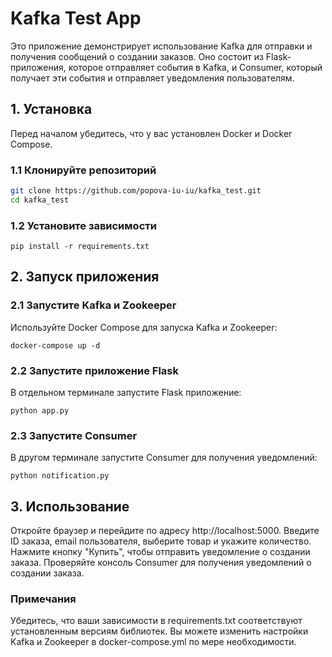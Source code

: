 # Kafka Test App

Это приложение демонстрирует использование Kafka для отправки и получения сообщений о создании заказов. Оно состоит из Flask-приложения, которое отправляет события в Kafka, и Consumer, который получает эти события и отправляет уведомления пользователям.

## 1. Установка
Перед началом убедитесь, что у вас установлен Docker и Docker Compose.

### 1.1 Клонируйте репозиторий

```bash
git clone https://github.com/popova-iu-iu/kafka_test.git
cd kafka_test
```

### 1.2 Установите зависимости
```
pip install -r requirements.txt
```

## 2. Запуск приложения

### 2.1 Запустите Kafka и Zookeeper
Используйте Docker Compose для запуска Kafka и Zookeeper:
```
docker-compose up -d
```

### 2.2 Запустите приложение Flask
В отдельном терминале запустите Flask приложение:
```commandline
python app.py
```

### 2.3 Запустите Consumer
В другом терминале запустите Consumer для получения уведомлений:
```commandline
python notification.py
```

## 3. Использование
Откройте браузер и перейдите по адресу http://localhost:5000.
Введите ID заказа, email пользователя, выберите товар и укажите количество.
Нажмите кнопку "Купить", чтобы отправить уведомление о создании заказа.
Проверяйте консоль Consumer для получения уведомлений о создании заказа.

### Примечания
Убедитесь, что ваши зависимости в requirements.txt соответствуют установленным версиям библиотек.
Вы можете изменить настройки Kafka и Zookeeper в docker-compose.yml по мере необходимости.

